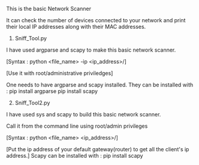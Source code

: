 This is the basic Network Scanner

It can check the number of devices connected to your network and print their local IP addresses along with their MAC addresses.




1. Sniff_Tool.py

I have used argparse and scapy to make this basic network scanner.

[Syntax : python <file_name> -ip <ip_address>/<subnet>]

[Use it with root/administrative priviledges]


One needs to have argparse and scapy installed.
They can be installed with :
pip install argparse
pip install scapy


2. Sniff_Tool2.py

I have used sys and scapy to build this basic network scanner.

Call it from the command line using root/admin privileges

[Syntax : python <file_name> <ip_address>/<subnet>]

[Put the ip address of your default gateway(router) to get all the client's ip address.] 
Scapy can be installed with :
pip install scapy
